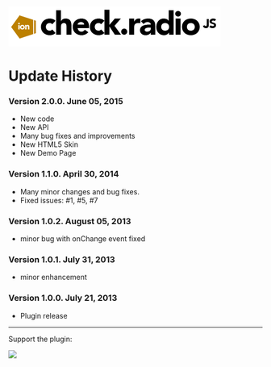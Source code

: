 ![ion.checkRadio](_tmp/logo-ion-check-radio.png)

# Update History

### Version 2.0.0. June 05, 2015
* New code
* New API
* Many bug fixes and improvements
* New HTML5 Skin
* New Demo Page
 
### Version 1.1.0. April 30, 2014
* Many minor changes and bug fixes.
* Fixed issues: #1, #5, #7

### Version 1.0.2. August 05, 2013
* minor bug with onChange event fixed

### Version 1.0.1. July 31, 2013
* minor enhancement

### Version 1.0.0. July 21, 2013
* Plugin release

***

Support the plugin:

[![](https://pledgie.com/campaigns/25694.png?skin_name=chrome)](https://pledgie.com/campaigns/25694)
